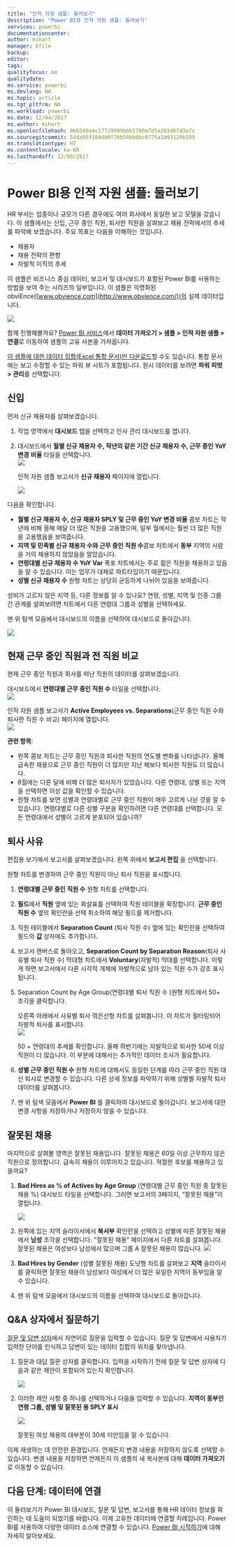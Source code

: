 ```yaml
---
title: "인적 자원 샘플: 둘러보기"
description: "Power BI용 인적 자원 샘플: 둘러보기"
services: powerbi
documentationcenter: 
author: mihart
manager: kfile
backup: 
editor: 
tags: 
qualityfocus: no
qualitydate: 
ms.service: powerbi
ms.devlang: NA
ms.topic: article
ms.tgt_pltfrm: NA
ms.workload: powerbi
ms.date: 12/04/2017
ms.author: mihart
ms.openlocfilehash: 0bb540a4c27729999bbb1780a7d5a203d67d3a7c
ms.sourcegitcommit: 54da95f184dd0f7bb59bb0bc8775a1d93129b195
ms.translationtype: HT
ms.contentlocale: ko-KR
ms.lasthandoff: 12/08/2017
---
```

# <a name="human-resources-sample-for-power-bi-take-a-tour"></a>Power BI용 인적 자원 샘플: 둘러보기
HR 부서는 업종이나 규모가 다른 경우에도 여러 회사에서 동일한 보고 모델을 갖습니다. 이 샘플에서는 신입, 근무 중인 직원, 퇴사한 직원을 살펴보고 채용 전략에서의 추세를 파악해 보겠습니다. 주요 목표는 다음을 이해하는 것입니다.

* 채용자
* 채용 전략의 편향
* 자발적 이직의 추세

이 샘플은 비즈니스 중심 데이터, 보고서 및 대시보드가 포함된 Power BI를 사용하는 방법을 보여 주는 시리즈의 일부입니다. 이 샘플은 익명화된 obviEnce([www.obvience.com](http://www.obvience.com/))의 실제 데이터입니다.

![](media/sample-human-resources/hr1.png)

함께 진행해볼까요? [Power BI 서비스](https://powerbi.com)에서 **데이터 가져오기 > 샘플 > 인적 자원 샘플 > 연결**로 이동하여 샘플의 고유 사본을 가져옵니다.

[이 샘플에 대한 데이터 집합(Excel 통합 문서)만 다운로드](http://go.microsoft.com/fwlink/?LinkId=529780)할 수도 있습니다. 통합 문서에는 보고 수정할 수 있는 파워 뷰 시트가 포함됩니다. 원시 데이터를 보려면 **파워 피벗 > 관리**를 선택합니다.

## <a name="new-hires"></a>신입
먼저 신규 채용자를 살펴보겠습니다.

1. 작업 영역에서 **대시보드** 탭을 선택하고 인사 관리 대시보드를 엽니다.
2. 대시보드에서 **월별 신규 채용자 수, 작년의 같은 기간 신규 채용자 수, 근무 중인 YoY 변경** **비율** 타일을 선택합니다.  
   ![](media/sample-human-resources/hr2.png)  
   
   인적 자원 샘플 보고서가 **신규 채용자** 페이지에 열립니다.  
   
   ![](media/sample-human-resources/hr3.png)

다음을 확인합니다.

* **월별 신규 채용자 수, 신규 채용자 SPLY 및 근무 중인 YoY 변경 비율** 콤보 차트는 작년에 비해 올해 매달 더 많은 직원을 고용했으며, 일부 월에서는 훨씬 더 많은 직원을 고용했음을 보여줍니다.
* **지역 및 민족별 신규 채용자 수와 근무 중인 직원 수**콤보 차트에서 **동부** 지역의 사람을 거의 채용하지 않았음을 알았습니다.
* **연령대별 신규 채용자 수 YoY Var** 폭포 차트에서는 주로 젊은 직원을 채용하고 있음을 알 수 있습니다. 이는 업무가 대체로 파트타임이기 때문입니다.
* **성별 신규 채용자 수** 원형 차트는 상당히 균등하게 나뉘어 있음을 보여줍니다.

성비가 고르지 않은 지역 등, 다른 정보를 알 수 있나요?  연령, 성별, 지역 및 인종 그룹 간 관계를 살펴보려면 차트에서 다른 연령대 그룹과 성별을 선택하세요.

맨 위 탐색 모음에서 대시보드의 이름을 선택하여 대시보드로 돌아갑니다.

![](media/sample-human-resources/power-bi-breadcrumbs.png)

## <a name="compare-current-active-and-former-employees"></a>현재 근무 중인 직원과 전 직원 비교
현재 근무 중인 직원과 회사를 떠난 직원의 데이터를 살펴보겠습니다.

대시보드에서 **연령대별 근무 중인 직원 수** 타일을 선택합니다.  
![](media/sample-human-resources/pbi_hr_sample_activepie.png)

인적 자원 샘플 보고서가 **Active Employees vs. Separations**(근무 중인 직원 수와 퇴사한 직원 수 비교) 페이지에 열립니다.  
![](media/sample-human-resources/hr5.png)

**관련 항목**:

* 왼쪽 콤보 차트는 근무 중인 직원과 퇴사한 직원의 연도별 변화를 나타냅니다. 올해 급속한 채용으로 근무 중인 직원이 더 많지만 지난 해보다 퇴사한 직원도 더 많습니다.
* 8월에는 다른 달에 비해 더 많은 퇴사자가 있었습니다. 다른 연령대, 성별 또는 지역을 선택하면 이상 값을 확인할 수 있습니다.
* 원형 차트를 보면 성별과 연령대별로 근무 중인 직원이 매우 고르게 나뉜 것을 알 수 있습니다. 연령대별로 다른 성별 구분을 확인하려면 다른 연령대를 선택합니다. 모든 연령대에서 성별이 고르게 분포되어 있습니까? 

## <a name="reasons-for-separation"></a>퇴사 사유
편집용 보기에서 보고서를 살펴보겠습니다. 왼쪽 위에서 **보고서 편집** 을 선택합니다. 

원형 차트를 변경하여 근무 중인 직원이 아닌 퇴사 직원을 표시합니다.

1. **연령대별 근무 중인 직원 수** 원형 차트를 선택합니다.
2. **필드**에서 **직원** 옆에 있는 화살표를 선택하여 직원 테이블을 확장합니다. **근무 중인 직원 수** 옆의 확인란을 선택 취소하여 해당 필드를 제거합니다.
3. 직원 테이블에서 **Separation Count** (퇴사 직원 수) 옆에 있는 확인란을 선택하여 필드의 **값** 상자에도 추가합니다.
4. 보고서 캔버스로 돌아오고, **Separation Count by Separation Reason**(퇴사 사유별 퇴사 직원 수) 막대형 차트에서 **Voluntary**(자발적) 막대를 선택합니다. 이렇게 하면 보고서에서 다른 시각적 개체에 자발적으로 남아 있는 직원 수가 강조 표시됩니다.
5. Separation Count by Age Group(연령대별 퇴사 직원 수 )원형 차트에서 50+ 조각을 클릭합니다.
   
   오른쪽 아래에서 사유별 퇴사 꺾은선형 차트를 살펴봅니다. 이 차트가 필터링되어 자발적 퇴사를 표시합니다.  
   ![](media/sample-human-resources/pbi_hr_sample_sepsover50.png)
   
   50 + 연령대의 추세를 확인합니다. 올해 하반기에는 자발적으로 퇴사한 50세 이상 직원이 더 많습니다. 이 부분에 대해서는 추가적인 데이터 조사가 필요합니다.
6. **성별 근무 중인 직원 수** 원형 차트에 대해서도 동일한 단계를 따라 근무 중인 직원 대신 퇴사로 변경할 수 있습니다. 다른 상세 정보를 파악하기 위해 성별별 자발적 퇴사 데이터를 살펴봅니다.
7. 맨 위 탐색 모음에서 **Power BI** 를 클릭하여 대시보드로 돌아갑니다. 보고서에 대한 변경 사항을 저장하거나 저장하지 않을 수 있습니다.

## <a name="bad-hires"></a>잘못된 채용
마지막으로 살펴볼 영역은 잘못된 채용입니다. 잘못된 채용은 60일 이상 근무하지 않은 직원으로 정의합니다. 급속히 채용이 이루어지고 있습니다. 적절한 후보를 채용하고 있을까요?

1. **Bad Hires as % of Actives by Age Group** (연령대별 근무 중인 직원 중 잘못된 채용 %) 대시보드 타일을 선택합니다. 그러면 보고서의 3페이지, “잘못된 채용”이 열립니다.
   
   ![](media/sample-human-resources/hr7.png)  
2. 왼쪽에 있는 지역 슬라이서에서 **북서부** 확인란을 선택하고 성별에 따른 잘못된 채용에서 **남성** 조각을 선택합니다.  "잘못된 채용" 페이지에서 다른 차트를 살펴봅니다. 잘못된 채용은 여성보다 남성에서 많으며 그룹 A 잘못된 채용이 많습니다.
   ![](media/sample-human-resources/pbi_hr_sample_badhirespage.png)  
3. **Bad Hires by Gender** (성별 잘못된 채용) 도넛형 차트를 살펴보고 **지역** 슬라이서를 클릭하면 잘못된 채용이 남성보다 여성에서 더 많은 유일한 지역이 동부임을 알 수 있습니다.  
4. 맨 위 탐색 모음에서 대시보드의 이름을 선택하여 대시보드로 돌아갑니다.

## <a name="asking-a-question-in-the-qa-box"></a>Q&A 상자에서 질문하기
[질문 및 답변 상자](service-how-to-q-and-a.md)에서 자연어로 질문을 입력할 수 있습니다. 질문 및 답변에서 사용자가 입력한 단어를 인식하고 답변이 있는 데이터 집합의 위치를 찾아냅니다.

1. 질문과 대답 질문 상자를 클릭합니다. 입력을 시작하기 전에 질문 및 답변 상자에 다음과 같은 제안이 포함되어 있는지 확인합니다.
   
   ![](media/sample-human-resources/pbi_hr_sample_qabox.png)
2. 이러한 제안 사항 중 하나를 선택하거나 다음을 입력할 수 있습니다. **지역이 동부인 연령 그룹, 성별 및 잘못된 용 SPLY 표시**  
   
   ![](media/sample-human-resources/pbi_hr_sample_qa_answer.png)
   
   잘못된 여성 채용의 대부분이 30세 미만임을 알 수 있습니다.

이제 재생하는 데 안전한 환경입니다. 언제든지 변경 내용을 저장하지 않도록 선택할 수 있습니다. 변경 내용을 저장하면 언제든지 이 샘플의 새 복사본에 대해 **데이터 가져오기** 로 이동할 수 있습니다.

## <a name="next-steps-connect-to-your-data"></a>다음 단계: 데이터에 연결
이 둘러보기가 Power BI 대시보드, 질문 및 답변, 보고서를 통해 HR 데이터 정보를 확인하는 데 도움이 되었기를 바랍니다. 이제 고유한 데이터에 연결할 차례입니다. Power BI를 사용하여 다양한 데이터 소스에 연결할 수 있습니다. [Power BI 시작하기](service-get-started.md)에 대해 자세히 알아보세요.  

